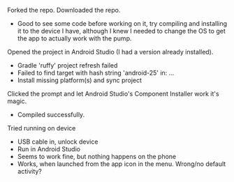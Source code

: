Forked the repo.
Downloaded the repo.
- Good to see some code before working on it, try compiling and installing it to the device I have, although I knew I needed to change the OS to get the app to actually work with the pump.

Opened the project in Android Studio (I had a version already installed).
- Gradle 'ruffy' project refresh failed
- Failed to find target with hash string 'android-25' in: ...
- Install missing platform(s) and sync project

Clicked the prompt and let Android Studio's Component Installer work it's magic.
- Compiled successfully.

Tried running on device
- USB cable in, unlock device
- Run in Android Studio
- Seems to work fine, but nothing happens on the phone
- Works, when launched from the app icon in the menu. Wrong/no default activity?


